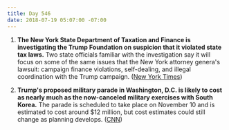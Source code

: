 ```yaml
---
title: Day 546
date: 2018-07-19 05:07:00 -07:00
---
```


1. **The New York State Department of Taxation and Finance is investigating the Trump Foundation on suspicion that it violated state tax laws.** Two state officials familiar with the investigation say it will focus on some of the same issues that the New York attorney genera's lawsuit: campaign finance violations, self-dealing, and illegal coordination with the Trump campaign. ([New York Times](https://www.nytimes.com/2018/07/18/nyregion/trump-foundation-tax-investigation-cuomo.html))

2. **Trump's proposed military parade in Washington, D.C. is likely to cost as nearly much as the now-canceled military exercises with South Korea.** The parade is scheduled to take place on November 10 and is estimated to cost around $12 million, but cost estimates could still change as planning develops. ([CNN](https://www.cnn.com/2018/07/18/politics/trump-military-parade-cost/index.html))